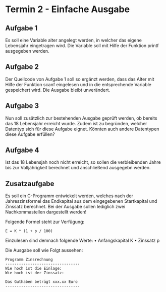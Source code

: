 # Termin 2 - Einfache Ausgabe

## Aufgabe 1
Es soll eine Variable alter angelegt werden, in welcher das eigene Lebensjahr eingetragen wird. Die Variable soll mit Hilfe der Funktion printf ausgegeben werden.

## Aufgabe 2
Der Quellcode von Aufgabe 1 soll so ergänzt werden, dass das Alter mit Hilfe der Funktion scanf eingelesen und in die entsprechende Variable gespeichert wird. Die Ausgabe bleibt unverändert.

## Aufgabe 3
Nun soll zusätzlich zur bestehenden Ausgabe geprüft werden, ob bereits das 18 Lebensjahr erreicht wurde. Zudem ist zu begründen, welcher Datentyp sich für diese Aufgabe eignet. Könnten auch andere Datentypen diese Aufgabe erfüllen?

## Aufgabe 4
Ist das 18 Lebensjah noch nicht erreicht, so sollen die verbleibenden Jahre bis zur Volljährigkeit berechnet und anschließend ausgegebn werden.

## Zusatzaufgabe

Es soll ein C-Programm entwickelt werden, welches nach der Jahreszinsformel das Endkapital aus dem eingegebenen Startkapital und Zinssatz berechnet. Bei der Ausgabe sollen lediglich zwei Nachkommastellen dargestellt werden!

Folgende Formel steht zur Verfügung:

    E = K * (1 + p / 100)

Einzulesen sind demnach folgende Werte:
 • Anfangskapital K
 • Zinssatz p

Die Ausgabe soll wie Folgt aussehen:

    Programm Zinsrechnung
    ---------------------------------
    Wie hoch ist die Einlage:
    Wie hoch ist der Zinssatz:

    Das Guthaben beträgt xxx.xx Euro
    ---------------------------------
